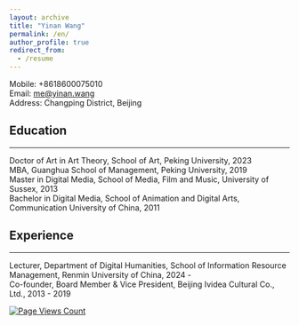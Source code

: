 ```yaml
---
layout: archive
title: "Yinan Wang"
permalink: /en/
author_profile: true
redirect_from:
  - /resume
---
```


Mobile: +8618600075010  <br/>
Email: me@yinan.wang <br/>
Address: Changping District, Beijing

## Education
---
Doctor of Art in Art Theory, School of Art, Peking University, 2023<br/>
MBA, Guanghua School of Management, Peking University, 2019 <br/>
Master in Digital Media, School of Media, Film and Music, University of Sussex, 2013<br/>
Bachelor in Digital Media, School of Animation and Digital Arts, Communication University of China, 2011 <br/> 

## Experience	
---
Lecturer, Department of Digital Humanities, School of Information Resource Management, Renmin University of China, 2024 - <br/>
Co-founder, Board Member & Vice President, Beijing Ividea Cultural Co., Ltd., 2013 - 2019<br/>


[![Page Views Count](https://badges.toozhao.com/badges/01GBQDFQPXCKDDJNDSGX3J2QDT/blue.svg)](https://badges.toozhao.com/stats/01GBQDFQPXCKDDJNDSGX3J2QDT "Get your own page views count badge on badges.toozhao.com")
